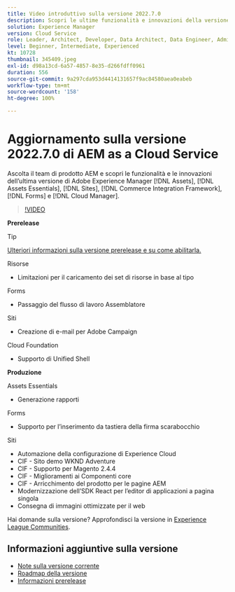 ```yaml
---
title: Video introduttivo sulla versione 2022.7.0
description: Scopri le ultime funzionalità e innovazioni della versione 2022-7-0 di Adobe Experience Manager  [!DNL Assets Essentials], [!DNL Sites], [!DNL Screens], [!DNL Forms]  e  [!DNL Cloud Foundation].
solution: Experience Manager
version: Cloud Service
role: Leader, Architect, Developer, Data Architect, Data Engineer, Admin, User
level: Beginner, Intermediate, Experienced
kt: 10728
thumbnail: 345409.jpeg
exl-id: d98a13cd-6a57-4857-8e35-d266fdff0961
duration: 556
source-git-commit: 9a297cda953d4414131657f9ac84580aea0eabeb
workflow-type: tm+mt
source-wordcount: '158'
ht-degree: 100%

---
```


# Aggiornamento sulla versione 2022.7.0 di AEM as a Cloud Service

Ascolta il team di prodotto AEM e scopri le funzionalità e le innovazioni dell’ultima versione di Adobe Experience Manager [!DNL Assets], [!DNL Assets Essentials], [!DNL Sites], [!DNL Commerce Integration Framework], [!DNL Forms] e [!DNL Cloud Manager].

>[!VIDEO](https://video.tv.adobe.com/v/345409/?quality=12&learn=on)

**Prerelease**

>[!TIP]
>
>[Ulteriori informazioni sulla versione prerelease e su come abilitarla.](https://experienceleague.adobe.com/docs/experience-manager-cloud-service/content/release-notes/prerelease.html?lang=it)

Risorse

* Limitazioni per il caricamento dei set di risorse in base al tipo

Forms

* Passaggio del flusso di lavoro Assemblatore

Siti

* Creazione di e-mail per Adobe Campaign

Cloud Foundation

* Supporto di Unified Shell

**Produzione**

Assets Essentials

* Generazione rapporti

Forms

* Supporto per l’inserimento da tastiera della firma scarabocchio

Siti

* Automazione della configurazione di Experience Cloud
* CIF - Sito demo WKND Adventure
* CIF - Supporto per Magento 2.4.4
* CIF - Miglioramenti ai Componenti core
* CIF - Arricchimento del prodotto per le pagine AEM
* Modernizzazione dell’SDK React per l’editor di applicazioni a pagina singola
* Consegna di immagini ottimizzate per il web

Hai domande sulla versione?  Approfondisci la versione in [Experience League Communities](https://adobe.ly/3paYDAo).

## Informazioni aggiuntive sulla versione

* [Note sulla versione corrente](https://experienceleague.adobe.com/docs/experience-manager-cloud-service/content/release-notes/home.html?lang=it)
* [Roadmap della versione](https://experienceleague.adobe.com/docs/experience-manager-release-information/aem-release-updates/update-releases-roadmap.html?lang=it)
* [Informazioni prerelease](https://experienceleague.adobe.com/docs/experience-manager-cloud-service/content/release-notes/prerelease.html?lang=it)
